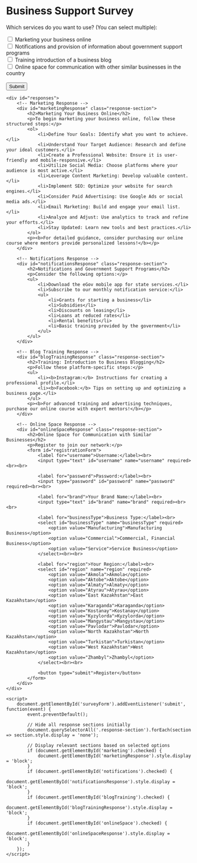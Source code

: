 <!DOCTYPE html>
<html lang="en">
<head>
    <meta charset="UTF-8">
    <meta name="viewport" content="width=device-width, initial-scale=1.0">
    <title>Business Support Survey</title>
    <style>
        .response-section { display: none; }
    </style>
</head>
<body>
    <h1>Business Support Survey</h1>
    <form id="surveyForm">
        <p>Which services do you want to use? (You can select multiple):</p>
        <input type="checkbox" name="services" value="Marketing your business online" id="marketing"> Marketing your business online<br>
        <input type="checkbox" name="services" value="Notifications and provision of information about government support programs" id="notifications"> Notifications and provision of information about government support programs<br>
        <input type="checkbox" name="services" value="Training introduction of a business blog" id="blogTraining"> Training introduction of a business blog<br>
        <input type="checkbox" name="services" value="Online space for communication with other similar businesses in the country" id="onlineSpace"> Online space for communication with other similar businesses in the country<br><br>
        <button type="submit">Submit</button>
    </form>

    <div id="responses">
        <!-- Marketing Response -->
        <div id="marketingResponse" class="response-section">
            <h2>Marketing Your Business Online</h2>
            <p>To begin marketing your business online, follow these structured steps:</p>
            <ol>
                <li>Define Your Goals: Identify what you want to achieve.</li>
                <li>Understand Your Target Audience: Research and define your ideal customers.</li>
                <li>Create a Professional Website: Ensure it is user-friendly and mobile-responsive.</li>
                <li>Utilize Social Media: Choose platforms where your audience is most active.</li>
                <li>Leverage Content Marketing: Develop valuable content.</li>
                <li>Implement SEO: Optimize your website for search engines.</li>
                <li>Consider Paid Advertising: Use Google Ads or social media ads.</li>
                <li>Email Marketing: Build and engage your email list.</li>
                <li>Analyze and Adjust: Use analytics to track and refine your efforts.</li>
                <li>Stay Updated: Learn new tools and best practices.</li>
            </ol>
            <p><b>For detailed guidance, consider purchasing our online course where mentors provide personalized lessons!</b></p>
        </div>

        <!-- Notifications Response -->
        <div id="notificationsResponse" class="response-section">
            <h2>Notifications and Government Support Programs</h2>
            <p>Consider the following options:</p>
            <ul>
                <li>Download the eGov mobile app for state services.</li>
                <li>Subscribe to our monthly notification service:</li>
                <ul>
                    <li>Grants for starting a business</li>
                    <li>Subsidies</li>
                    <li>Discounts on leasing</li>
                    <li>Loans at reduced rates</li>
                    <li>Rental benefits</li>
                    <li>Basic training provided by the government</li>
                </ul>
            </ul>
        </div>

        <!-- Blog Training Response -->
        <div id="blogTrainingResponse" class="response-section">
            <h2>Training: Introduction to Business Blogging</h2>
            <p>Follow these platform-specific steps:</p>
            <ul>
                <li><b>Instagram:</b> Instructions for creating a professional profile.</li>
                <li><b>Facebook:</b> Tips on setting up and optimizing a business page.</li>
            </ul>
            <p><b>For advanced training and advertising techniques, purchase our online course with expert mentors!</b></p>
        </div>

        <!-- Online Space Response -->
        <div id="onlineSpaceResponse" class="response-section">
            <h2>Online Space for Communication with Similar Businesses</h2>
            <p>Register to join our network:</p>
            <form id="registrationForm">
                <label for="username">Username:</label><br>
                <input type="text" id="username" name="username" required><br><br>

                <label for="password">Password:</label><br>
                <input type="password" id="password" name="password" required><br><br>

                <label for="brand">Your Brand Name:</label><br>
                <input type="text" id="brand" name="brand" required><br><br>

                <label for="businessType">Business Type:</label><br>
                <select id="businessType" name="businessType" required>
                    <option value="Manufacturing">Manufacturing Business</option>
                    <option value="Commercial">Commercial, Financial Business</option>
                    <option value="Service">Service Business</option>
                </select><br><br>

                <label for="region">Your Region:</label><br>
                <select id="region" name="region" required>
                    <option value="Akmola">Akmola</option>
                    <option value="Aktobe">Aktobe</option>
                    <option value="Almaty">Almaty</option>
                    <option value="Atyrau">Atyrau</option>
                    <option value="East Kazakhstan">East Kazakhstan</option>
                    <option value="Karaganda">Karaganda</option>
                    <option value="Kostanay">Kostanay</option>
                    <option value="Kyzylorda">Kyzylorda</option>
                    <option value="Mangystau">Mangystau</option>
                    <option value="Pavlodar">Pavlodar</option>
                    <option value="North Kazakhstan">North Kazakhstan</option>
                    <option value="Turkistan">Turkistan</option>
                    <option value="West Kazakhstan">West Kazakhstan</option>
                    <option value="Zhambyl">Zhambyl</option>
                </select><br><br>

                <button type="submit">Register</button>
            </form>
        </div>
    </div>

    <script>
        document.getElementById('surveyForm').addEventListener('submit', function(event) {
            event.preventDefault();
            
            // Hide all response sections initially
            document.querySelectorAll('.response-section').forEach(section => section.style.display = 'none');

            // Display relevant sections based on selected options
            if (document.getElementById('marketing').checked) {
                document.getElementById('marketingResponse').style.display = 'block';
            }
            if (document.getElementById('notifications').checked) {
                document.getElementById('notificationsResponse').style.display = 'block';
            }
            if (document.getElementById('blogTraining').checked) {
                document.getElementById('blogTrainingResponse').style.display = 'block';
            }
            if (document.getElementById('onlineSpace').checked) {
                document.getElementById('onlineSpaceResponse').style.display = 'block';
            }
        });
    </script>
</body>
</html>

